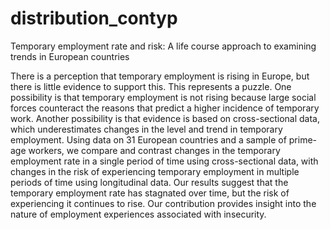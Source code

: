 # distribution_contyp

Temporary employment rate and risk: A life course approach to examining trends in European countries

There is a perception that temporary employment is rising in Europe, but there is little evidence to support this.  This represents a puzzle.  One possibility is that temporary employment is not rising because large social forces counteract the reasons that predict a higher incidence of temporary work.  Another possibility is that evidence is based on cross-sectional data, which underestimates changes in the level and trend in temporary employment.  Using data on 31 European countries and a sample of prime-age workers, we compare and contrast changes in the temporary employment rate in a single period of time using cross-sectional data, with changes in the risk of experiencing temporary employment in multiple periods of time using longitudinal data.  Our results suggest that the temporary employment rate has stagnated over time, but the risk of experiencing it continues to rise.  Our contribution provides insight into the nature of employment experiences associated with insecurity.  
